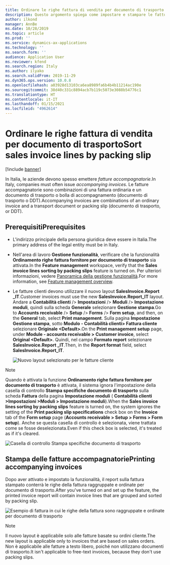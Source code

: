 ```yaml
---
title: Ordinare le righe fattura di vendita per documento di trasporto
description: Questo argomento spiega come impostare e stampare le fatture accompagnatorie che includono i dettagli dei documenti di trasporto richiesti.
author: ilkond
manager: AnnBe
ms.date: 10/28/2019
ms.topic: article
ms.prod: ''
ms.service: dynamics-ax-applications
ms.technology: ''
ms.search.form: ''
audience: Application User
ms.reviewer: kfend
ms.search.region: Italy
ms.author: ilyako
ms.search.validFrom: 2019-11-29
ms.dyn365.ops.version: 10.0.8
ms.openlocfilehash: a03928d13103ca6ea8989fa6b4b4b11214ac190e
ms.sourcegitcommit: 38d40c331c8894acb7b119c5073e3088b54776c1
ms.translationtype: HT
ms.contentlocale: it-IT
ms.lasthandoff: 01/15/2021
ms.locfileid: "4962614"
---
```

# <a name="sort-sales-invoice-lines-by-packing-slip"></a><span data-ttu-id="e58ab-103">Ordinare le righe fattura di vendita per documento di trasporto</span><span class="sxs-lookup"><span data-stu-id="e58ab-103">Sort sales invoice lines by packing slip</span></span>

[!include [banner](../includes/banner.md)]

<span data-ttu-id="e58ab-104">In Italia, le aziende devono spesso emettere *fatture accompagnatorie*.</span><span class="sxs-lookup"><span data-stu-id="e58ab-104">In Italy, companies must often issue *accompanying invoices*.</span></span> <span data-ttu-id="e58ab-105">Le fatture accompagnatorie sono combinazioni di una fattura ordinaria e un documento di trasporto o bolla di accompagnamento (documento di trasporto o DDT).</span><span class="sxs-lookup"><span data-stu-id="e58ab-105">Accompanying invoices are combinations of an ordinary invoice and a transport document or packing slip (documento di trasporto, or DDT).</span></span>

## <a name="prerequisites"></a><span data-ttu-id="e58ab-106">Prerequisiti</span><span class="sxs-lookup"><span data-stu-id="e58ab-106">Prerequisites</span></span>

- <span data-ttu-id="e58ab-107">L'indirizzo principale della persona giuridica deve essere in Italia.</span><span class="sxs-lookup"><span data-stu-id="e58ab-107">The primary address of the legal entity must be in Italy.</span></span>
- <span data-ttu-id="e58ab-108">Nell'area di lavoro **Gestione funzionalità**, verificare che la funzionalità **Ordinamento righe fattura fornitore per documento di trasporto** sia attivata.</span><span class="sxs-lookup"><span data-stu-id="e58ab-108">In the **Feature management** workspace, verify that the **Sales invoice lines sorting by packing slips** feature is turned on.</span></span> <span data-ttu-id="e58ab-109">Per ulteriori informazioni, vedere [Panoramica della gestione funzionalità](../../fin-and-ops/get-started/feature-management/feature-management-overview.md).</span><span class="sxs-lookup"><span data-stu-id="e58ab-109">For more information, see [Feature management overview](../../fin-and-ops/get-started/feature-management/feature-management-overview.md).</span></span>
- <span data-ttu-id="e58ab-110">Le fatture clienti devono utilizzare il nuovo layout **SalesInvoice.Report \_IT**.</span><span class="sxs-lookup"><span data-stu-id="e58ab-110">Customer invoices must use the new **SalesInvoice.Report\_IT** layout.</span></span> <span data-ttu-id="e58ab-111">Andare a **Contabilità clienti** /> **Impostazioni** /> **Moduli** /> **Impostazione moduli**, quindi sulla scheda **Generale** selezionare **Gestione stampa**.</span><span class="sxs-lookup"><span data-stu-id="e58ab-111">Go to **Accounts receivable** /> **Setup** /> **Forms** /> **Form setup**, and then, on the **General** tab, select **Print management**.</span></span> <span data-ttu-id="e58ab-112">Sulla pagina **Impostazione Gestione stampa**, sotto **Modulo - Contabilità clienti\> Fattura cliente** selezionare **Originale \<Default\>**.</span><span class="sxs-lookup"><span data-stu-id="e58ab-112">On the **Print management setup** page, under **Module - accounts receivable \> Customer invoice**, select **Original \<Default\>**.</span></span> <span data-ttu-id="e58ab-113">Quindi, nel campo **Formato report** selezionare **SalesInvoice.Report \_IT**.</span><span class="sxs-lookup"><span data-stu-id="e58ab-113">Then, in the **Report format** field, select **SalesInvoice.Report\_IT**.</span></span>

    ![Nuovo layout selezionato per le fatture cliente](media/emea-ita-exil-invoice-packing-slip-pic2.jpg)

> [!NOTE]
> <span data-ttu-id="e58ab-115">Quando è attivata la funzione **Ordinamento righe fattura fornitore per documento di trasporto** è attivata, il sistema ignora l'impostazione della casella di controllo **Stampa specifiche documento di trasporto** sulla scheda **Fattura** della pagina **Impostazione moduli** ( **Contabilità clienti \>Impostazioni \>Moduli \> Impostazione moduli**).</span><span class="sxs-lookup"><span data-stu-id="e58ab-115">When the **Sales invoice lines sorting by packing slips** feature is turned on, the system ignores the setting of the **Print packing slip specifications** check box on the **Invoice** tab of the **Form setup** page (**Accounts receivable \> Setup \> Forms \> Form setup**).</span></span> <span data-ttu-id="e58ab-116">Anche se questa casella di controllo è selezionata, viene trattata come se fosse deselezionata.</span><span class="sxs-lookup"><span data-stu-id="e58ab-116">Even if this check box is selected, it's treated as if it's cleared.</span></span>
>
> ![Casella di controllo Stampa specifiche documento di trasporto](media/emea-ita-exil-invoice-packing-slip-pic3.jpg)

## <a name="printing-accompanying-invoices"></a><span data-ttu-id="e58ab-118">Stampa delle fatture accompagnatorie</span><span class="sxs-lookup"><span data-stu-id="e58ab-118">Printing accompanying invoices</span></span>

<span data-ttu-id="e58ab-119">Dopo aver attivato e impostato la funzionalità, il report sulla fattura stampato conterrà le righe della fattura raggruppate e ordinate per documento di trasporto.</span><span class="sxs-lookup"><span data-stu-id="e58ab-119">After you've turned on and set up the feature, the printed invoice report will contain invoice lines that are grouped and sorted by packing slip.</span></span>

![Esempio di fattura in cui le righe della fattura sono raggruppate e ordinate per documento di trasporto](media/emea-ita-exil-invoice-packing-slip-pic.jpg)

> [!NOTE]
> <span data-ttu-id="e58ab-121">Il nuovo layout è applicabile solo alle fatture basate su ordini cliente.</span><span class="sxs-lookup"><span data-stu-id="e58ab-121">The new layout is applicable only to invoices that are based on sales orders.</span></span> <span data-ttu-id="e58ab-122">Non è applicabile alle fatture a testo libero, poiché non utilizzano documenti di trasporto.</span><span class="sxs-lookup"><span data-stu-id="e58ab-122">It isn't applicable to free-text invoices, because they don't use packing slips.</span></span>
